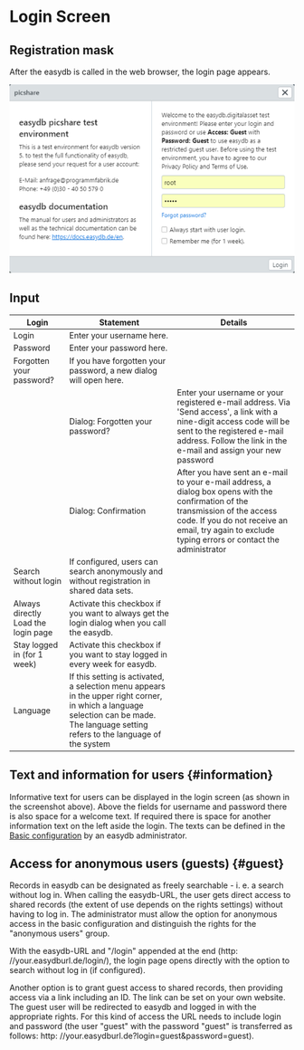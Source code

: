 
# Login Screen

## Registration mask

After the easydb is called in the web browser, the login page appears.

![](login_text_en.png)

## Input

| Login | Statement | Details |
|----|---|---|
| Login | Enter your username here. ||
| Password | Enter your password here. ||
|Forgotten your password? | If you have forgotten your password, a new dialog will open here. ||
|| Dialog: Forgotten your password?| Enter your username or your registered e-mail address. Via 'Send access', a link with a nine-digit access code will be sent to the registered e-mail address. Follow the link in the e-mail and assign your new password |
|| Dialog: Confirmation | After you have sent an e-mail to your e-mail address, a dialog box opens with the confirmation of the transmission of the access code. If you do not receive an email, try again to exclude typing errors or contact the administrator |
|Search without login | If configured, users can search anonymously and without registration in shared data sets. ||
| Always directly Load the login page | Activate this checkbox if you want to always get the login dialog when you call the easydb. ||
| Stay logged in (for 1 week) | Activate this checkbox if you want to stay logged in every week for easydb. ||
| Language | If this setting is activated, a selection menu appears in the upper right corner, in which a language selection can be made. The language setting refers to the language of the system |

## Text and information for users {#information}

Informative text for users can be displayed in the login screen (as shown in the screenshot above). Above the fields for username and password there is also space for a welcome text. If required there is space for another information text on the left aside the login. The texts can be defined in the [Basic configuration](.../.../administration/base-config/base-config.html#login) by an easydb administrator.

## Access for anonymous users (guests) {#guest}

Records in easydb can be designated as freely searchable - i. e. a search without log in. When calling the easydb-URL, the user gets direct access to shared records (the extent of use depends on the rights settings) without having to log in. The administrator must allow the option for anonymous access in the basic configuration and distinguish the rights for the "anonymous users" group.

With the easydb-URL and "/login" appended at the end (http: //your.easydburl.de/login/), the login page opens directly with the option to search without log in (if configured).

Another option is to grant guest access to shared records, then providing access via a link including an ID. The link can be set on your own website. The guest user will be redirected to easydb and logged in with the appropriate rights. For this kind of access the URL needs to include login and password (the user "guest" with the password "guest" is transferred as follows: http: //your.easydburl.de?login=guest&password=guest\).